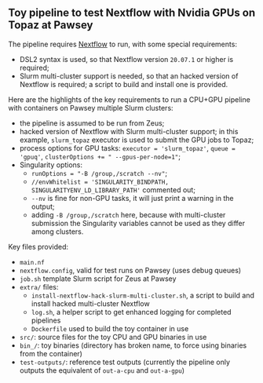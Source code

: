 ## Toy pipeline to test Nextflow with Nvidia GPUs on Topaz at Pawsey


The pipeline requires [Nextflow](https://github.com/nextflow-io/nextflow) to run, with some special requirements:

* DSL2 syntax is used, so that Nextflow version `20.07.1` or higher is required;
* Slurm multi-cluster support is needed, so that an hacked version of Nextflow is required; a script to build and install one is provided.


Here are the highlights of the key requirements to run a CPU+GPU pipeline with containers on Pawsey multiple Slurm clusters:

* the pipeline is assumed to be run from Zeus;
* hacked version of Nextflow with Slurm multi-cluster support; in this example, `slurm_topaz` executor is used to submit the GPU jobs to Topaz;
* process options for GPU tasks: `executor = 'slurm_topaz'`, `queue = 'gpuq'`, `clusterOptions += " --gpus-per-node=1"`;
* Singularity options: 
  * `runOptions = "-B /group,/scratch --nv"`;
  * `//envWhitelist = 'SINGULARITY_BINDPATH, SINGULARITYENV_LD_LIBRARY_PATH'` commented out;
  * `--nv` is fine for non-GPU tasks, it will just print a warning in the output;
  * adding `-B /group,/scratch` here, because with multi-cluster submission the Singularity variables cannot be used as they differ among clusters.


Key files provided:

* `main.nf`
* `nextflow.config`, valid for test runs on Pawsey (uses debug queues)
* `job.sh` template Slurm script for Zeus at Pawsey
* `extra/` files:
  * `install-nextflow-hack-slurm-multi-cluster.sh`, a script to build and install hacked multi-cluster Nextflow
  * `log.sh`, a helper script to get enhanced logging for completed pipelines
  * `Dockerfile` used to build the toy container in use
* `src/`: source files for the toy CPU and GPU binaries in use
* `bin_/`: toy binaries (directory has broken name, to force using binaries from the container)
* `test-outputs/`: reference test outputs (currently the pipeline only outputs the equivalent of `out-a-cpu` and `out-a-gpu`)
